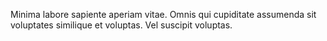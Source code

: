 Minima labore sapiente aperiam vitae.
Omnis qui cupiditate assumenda sit voluptates similique et voluptas.
Vel suscipit voluptas.